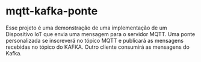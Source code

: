 # mqtt-kafka-ponte
Esse projeto é uma demonstração de uma implementação de um Dispositivo IoT que envia uma mensagem para o servidor MQTT. Uma ponte personalizada se inscreverá no tópico MQTT e publicará as mensagens recebidas no tópico do KAFKA. Outro cliente consumirá as mensagens do Kafka.
